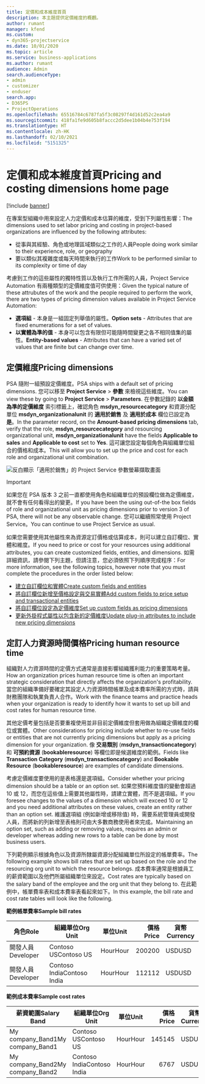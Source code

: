 ```yaml
---
title: 定價和成本維度首頁
description: 本主題提供定價維度的概觀。
author: rumant
manager: kfend
ms.custom:
- dyn365-projectservice
ms.date: 10/01/2020
ms.topic: article
ms.service: business-applications
ms.author: rumant
audience: Admin
search.audienceType:
- admin
- customizer
- enduser
search.app:
- D365PS
- ProjectOperations
ms.openlocfilehash: 65516784c6787fa5f3c08297f4d161d52c2ea4a9
ms.sourcegitcommit: 418fa1fe9d605b8faccc2d5dee1b04b4e753f194
ms.translationtype: HT
ms.contentlocale: zh-HK
ms.lasthandoff: 02/10/2021
ms.locfileid: "5151325"
---
```

# <a name="pricing-and-costing-dimensions-home-page"></a><span data-ttu-id="eaf77-103">定價和成本維度首頁</span><span class="sxs-lookup"><span data-stu-id="eaf77-103">Pricing and costing dimensions home page</span></span>

[!include [banner](../includes/psa-now-project-operations.md)]

<span data-ttu-id="eaf77-104">在專案型組織中用來設定人力定價和成本估算的維度，受到下列屬性影響：</span><span class="sxs-lookup"><span data-stu-id="eaf77-104">The dimensions used to set labor pricing and costing in project-based organizations are influenced by the following attributes:</span></span>

- <span data-ttu-id="eaf77-105">從事與其經驗、角色或地理區域類似之工作的人員</span><span class="sxs-lookup"><span data-stu-id="eaf77-105">People doing work similar to their experience, role, or geography</span></span>
- <span data-ttu-id="eaf77-106">要以類似其複雜度或每天時間來執行的工作</span><span class="sxs-lookup"><span data-stu-id="eaf77-106">Work to be performed similar to its complexity or time of day</span></span>

<span data-ttu-id="eaf77-107">考慮到工作的這些屬性的獨特性質以及執行工作所需的人員，Project Service Automation 有兩種類型的定價維度值可供使用：</span><span class="sxs-lookup"><span data-stu-id="eaf77-107">Given the typical nature of these attrubutes of the work and the people required to perform the work, there are two types of pricing dimension values available in Project Service Automation:</span></span> 

- <span data-ttu-id="eaf77-108">**選項組** - 本身是一組固定列舉值的屬性。</span><span class="sxs-lookup"><span data-stu-id="eaf77-108">**Option sets** - Attributes that are fixed enumerations for a set of values.</span></span>
- <span data-ttu-id="eaf77-109">**以實體為準的值** - 本身可以包含有限但可能隨時間變更之各不相同值集的屬性。</span><span class="sxs-lookup"><span data-stu-id="eaf77-109">**Entity-based values** - Attributes that can have a varied set of values that are finite but can change over time.</span></span>

## <a name="pricing-dimensions"></a><span data-ttu-id="eaf77-110">定價維度</span><span class="sxs-lookup"><span data-stu-id="eaf77-110">Pricing dimensions</span></span>

<span data-ttu-id="eaf77-111">PSA 隨附一組預設定價維度。</span><span class="sxs-lookup"><span data-stu-id="eaf77-111">PSA ships with a default set of pricing dimensions.</span></span> <span data-ttu-id="eaf77-112">您可以移至 **Project Service** > **參數** 來檢視這些維度。</span><span class="sxs-lookup"><span data-stu-id="eaf77-112">You can view these by going to **Project Service** > **Parameters**.</span></span> <span data-ttu-id="eaf77-113">在參數記錄的 **以金額為準的定價維度** 索引標籤上，確認角色 **msdyn_resourcecategory** 和資源分配單位 **msdyn_organizationalunit** 的 **適用於銷售** 及 **適用於成本** 欄位已設定為 **是**。</span><span class="sxs-lookup"><span data-stu-id="eaf77-113">In the parameter record, on the **Amount-based pricing dimensions** tab, verify that the role, **msdyn_resourcecategory** and resourcing organizational unit, **msdyn_organizationalunit** have the fields **Applicable to sales** and **Applicable to cost** set to **Yes**.</span></span> <span data-ttu-id="eaf77-114">這可讓您設定每個角色與組織單位組合的價格和成本。</span><span class="sxs-lookup"><span data-stu-id="eaf77-114">This will allow you to set up the price and cost for each role and organizational unit combination.</span></span>

![反白顯示「適用於銷售」的 Project Service 參數螢幕擷取畫面](media/PS-OOB-parameters.png)

> [!IMPORTANT]
> <span data-ttu-id="eaf77-116">如果您在 PSA 版本 3 之前一直都使用角色和組織單位的預設欄位做為定價維度，就不會有任何看得出的變更。</span><span class="sxs-lookup"><span data-stu-id="eaf77-116">If you have been the using out-of-the box fields of role and organizational unit as pricing dimensions prior to version 3 of PSA, there will not be any observable change.</span></span> <span data-ttu-id="eaf77-117">您可以繼續照常使用 Project Service。</span><span class="sxs-lookup"><span data-stu-id="eaf77-117">You can continue to use Project Service as usual.</span></span> 

<span data-ttu-id="eaf77-118">如果您需要使用其他屬性來為資源定訂價格或估算成本，則可以建立自訂欄位、實體和維度。</span><span class="sxs-lookup"><span data-stu-id="eaf77-118">If you need to price or cost for your resources using additional attributes, you can create customized fields, entities, and dimensions.</span></span> <span data-ttu-id="eaf77-119">如需詳細資訊，請參閱下列主題，但請注意，您必須依照下列順序完成程序：</span><span class="sxs-lookup"><span data-stu-id="eaf77-119">For more information, see the following topics, however note that you must complete the procedures in the order listed below:</span></span>

- [<span data-ttu-id="eaf77-120">建立自訂欄位和實體</span><span class="sxs-lookup"><span data-stu-id="eaf77-120">Create custom fields and entities</span></span>](create-custom-fields-entities.md)
- [<span data-ttu-id="eaf77-121">將自訂欄位新增至價格設定與交易實體</span><span class="sxs-lookup"><span data-stu-id="eaf77-121">Add custom fields to price setup and transactional entities</span></span>](field-references.md)
- [<span data-ttu-id="eaf77-122">將自訂欄位設定為定價維度</span><span class="sxs-lookup"><span data-stu-id="eaf77-122">Set up custom fields as pricing dimensions</span></span>](set-up-pricing-dimensions.md)
- [<span data-ttu-id="eaf77-123">更新外掛程式屬性以包含新的定價維度</span><span class="sxs-lookup"><span data-stu-id="eaf77-123">Update plug-in attributes to include new pricing dimensions</span></span>](update-plug-in-attributes.md)

## <a name="pricing-human-resource-time"></a><span data-ttu-id="eaf77-124">定訂人力資源時間價格</span><span class="sxs-lookup"><span data-stu-id="eaf77-124">Pricing human resource time</span></span>
<span data-ttu-id="eaf77-125">組織對人力資源時間的定價方式通常是直接影響組織獲利能力的重要策略考量。</span><span class="sxs-lookup"><span data-stu-id="eaf77-125">How an organization prices human resource time is often an important strategic consideration that directly affects the organization's profitability.</span></span> <span data-ttu-id="eaf77-126">當您的組織準備好要確定其設定人力資源時間帳單及成本費率所需的方式時，請與財務團隊和執業負責人合作。</span><span class="sxs-lookup"><span data-stu-id="eaf77-126">Work with the finance teams and practice heads when your organization is ready to identify how it wants to set up bill and cost rates for human resource time.</span></span>

<span data-ttu-id="eaf77-127">其他定價考量包括是否要重複使用並非目前定價維度但套用做為組織定價維度的欄位或實體。</span><span class="sxs-lookup"><span data-stu-id="eaf77-127">Other considerations for pricing include whether to re-use fields or entities that are not currently pricing dimensions but apply as a pricing dimension for your organization.</span></span> <span data-ttu-id="eaf77-128">像 **交易類別** (**msdyn_transactioncategory**) 和 **可預約資源** (**bookableresource**) 等欄位即是候選維度的範例。</span><span class="sxs-lookup"><span data-stu-id="eaf77-128">Fields like **Transaction Category** (**msdyn_transactioncategory**) and **Bookable Resource** (**bookableresource**) are examples of candidate dimensions.</span></span> 

<span data-ttu-id="eaf77-129">考慮定價維度要使用的是表格還是選項組。</span><span class="sxs-lookup"><span data-stu-id="eaf77-129">Consider whether your pricing dimension should be a table or an option set.</span></span> <span data-ttu-id="eaf77-130">如果您預料維度值的變動會超過 10 或 12，而您在這些值上需要其他屬性時，請建立實體，而不是選項組。</span><span class="sxs-lookup"><span data-stu-id="eaf77-130">If you foresee changes to the values of a dimension which will exceed 10 or 12 and you need additional attributes on these values, create an entity rather than an option set.</span></span> <span data-ttu-id="eaf77-131">維護選項組 (例如新增或移除值) 時，需要系統管理員或開發人員，而將新的列新增至表格則可由大多數商務使用者來完成。</span><span class="sxs-lookup"><span data-stu-id="eaf77-131">Maintaining an option set, such as adding or removing values, requires an admin or developer whereas adding new rows to a table can be done by most business users.</span></span>

<span data-ttu-id="eaf77-132">下列範例顯示根據角色以及資源所隸屬資源分配組織單位所設定的帳單費率。</span><span class="sxs-lookup"><span data-stu-id="eaf77-132">The following example shows bill rates that are set up based on the role and the resourcing org unit to which the resource belongs.</span></span> <span data-ttu-id="eaf77-133">成本費率通常是根據員工的薪資範圍以及他們所屬組織單位來設定。</span><span class="sxs-lookup"><span data-stu-id="eaf77-133">Cost rates are typically based on the salary band of the employee and the org unit that they belong to.</span></span> <span data-ttu-id="eaf77-134">在此範例中，帳單費率表和成本費率表看起來如下。</span><span class="sxs-lookup"><span data-stu-id="eaf77-134">In this example, the bill rate and cost rate tables will look like the following.</span></span>

<span data-ttu-id="eaf77-135">**範例帳單費率**</span><span class="sxs-lookup"><span data-stu-id="eaf77-135">**Sample bill rates**</span></span>

| <span data-ttu-id="eaf77-136">角色</span><span class="sxs-lookup"><span data-stu-id="eaf77-136">Role</span></span>        | <span data-ttu-id="eaf77-137">組織單位</span><span class="sxs-lookup"><span data-stu-id="eaf77-137">Org Unit</span></span>    |<span data-ttu-id="eaf77-138">單位</span><span class="sxs-lookup"><span data-stu-id="eaf77-138">Unit</span></span>      |<span data-ttu-id="eaf77-139">價格</span><span class="sxs-lookup"><span data-stu-id="eaf77-139">Price</span></span>      |<span data-ttu-id="eaf77-140">貨幣</span><span class="sxs-lookup"><span data-stu-id="eaf77-140">Currency</span></span>  |
| ------------|-------------|----------|----------:|----------|
| <span data-ttu-id="eaf77-141">開發人員</span><span class="sxs-lookup"><span data-stu-id="eaf77-141">Developer</span></span>   | <span data-ttu-id="eaf77-142">Contoso US</span><span class="sxs-lookup"><span data-stu-id="eaf77-142">Contoso US</span></span>  |<span data-ttu-id="eaf77-143">Hour</span><span class="sxs-lookup"><span data-stu-id="eaf77-143">Hour</span></span> | <span data-ttu-id="eaf77-144">200</span><span class="sxs-lookup"><span data-stu-id="eaf77-144">200</span></span>|<span data-ttu-id="eaf77-145">USD</span><span class="sxs-lookup"><span data-stu-id="eaf77-145">USD</span></span>     |
| <span data-ttu-id="eaf77-146">開發人員</span><span class="sxs-lookup"><span data-stu-id="eaf77-146">Developer</span></span>   | <span data-ttu-id="eaf77-147">Contoso India</span><span class="sxs-lookup"><span data-stu-id="eaf77-147">Contoso India</span></span> |<span data-ttu-id="eaf77-148">Hour</span><span class="sxs-lookup"><span data-stu-id="eaf77-148">Hour</span></span>|   <span data-ttu-id="eaf77-149">112</span><span class="sxs-lookup"><span data-stu-id="eaf77-149">112</span></span>|<span data-ttu-id="eaf77-150">USD</span><span class="sxs-lookup"><span data-stu-id="eaf77-150">USD</span></span>     |


<span data-ttu-id="eaf77-151">**範例成本費率**</span><span class="sxs-lookup"><span data-stu-id="eaf77-151">**Sample cost rates**</span></span>

| <span data-ttu-id="eaf77-152">薪資範圍</span><span class="sxs-lookup"><span data-stu-id="eaf77-152">Salary Band</span></span>     | <span data-ttu-id="eaf77-153">組織單位</span><span class="sxs-lookup"><span data-stu-id="eaf77-153">Org Unit</span></span>    |<span data-ttu-id="eaf77-154">單位</span><span class="sxs-lookup"><span data-stu-id="eaf77-154">Unit</span></span>      |<span data-ttu-id="eaf77-155">價格</span><span class="sxs-lookup"><span data-stu-id="eaf77-155">Price</span></span>      |<span data-ttu-id="eaf77-156">貨幣</span><span class="sxs-lookup"><span data-stu-id="eaf77-156">Currency</span></span>  |
| ----------------|-------------|----------|----------:|----------|
| <span data-ttu-id="eaf77-157">My company_Band1</span><span class="sxs-lookup"><span data-stu-id="eaf77-157">My company_Band1</span></span> | <span data-ttu-id="eaf77-158">Contoso US</span><span class="sxs-lookup"><span data-stu-id="eaf77-158">Contoso US</span></span>  |<span data-ttu-id="eaf77-159">Hour</span><span class="sxs-lookup"><span data-stu-id="eaf77-159">Hour</span></span> | <span data-ttu-id="eaf77-160">145</span><span class="sxs-lookup"><span data-stu-id="eaf77-160">145</span></span>|<span data-ttu-id="eaf77-161">USD</span><span class="sxs-lookup"><span data-stu-id="eaf77-161">USD</span></span>     |
| <span data-ttu-id="eaf77-162">My company_Band2</span><span class="sxs-lookup"><span data-stu-id="eaf77-162">My company_Band2</span></span> | <span data-ttu-id="eaf77-163">Contoso India</span><span class="sxs-lookup"><span data-stu-id="eaf77-163">Contoso India</span></span> |<span data-ttu-id="eaf77-164">Hour</span><span class="sxs-lookup"><span data-stu-id="eaf77-164">Hour</span></span>|   <span data-ttu-id="eaf77-165">67</span><span class="sxs-lookup"><span data-stu-id="eaf77-165">67</span></span>|<span data-ttu-id="eaf77-166">USD</span><span class="sxs-lookup"><span data-stu-id="eaf77-166">USD</span></span>     |
